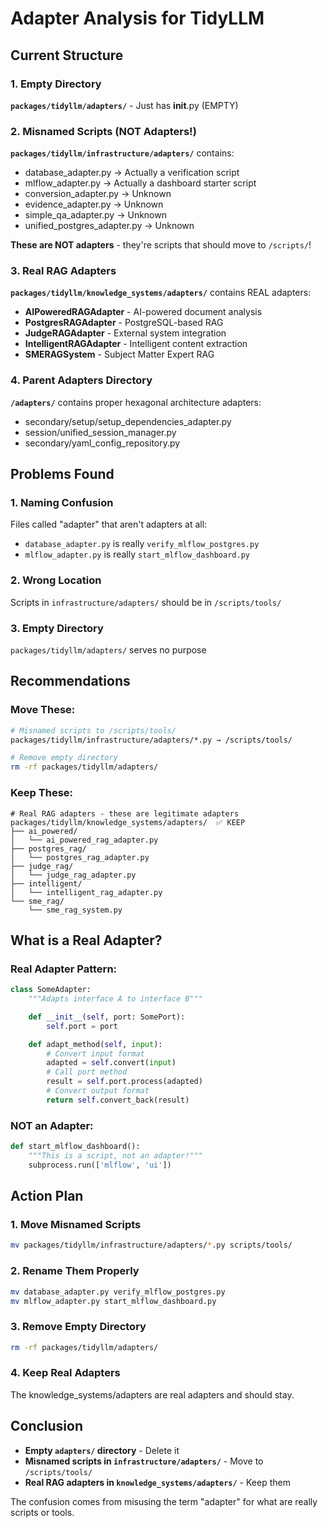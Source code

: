 # Adapter Analysis for TidyLLM

## Current Structure

### 1. Empty Directory
**`packages/tidyllm/adapters/`** - Just has __init__.py (EMPTY)

### 2. Misnamed Scripts (NOT Adapters!)
**`packages/tidyllm/infrastructure/adapters/`** contains:
- database_adapter.py → Actually a verification script
- mlflow_adapter.py → Actually a dashboard starter script
- conversion_adapter.py → Unknown
- evidence_adapter.py → Unknown
- simple_qa_adapter.py → Unknown
- unified_postgres_adapter.py → Unknown

**These are NOT adapters** - they're scripts that should move to `/scripts/`!

### 3. Real RAG Adapters
**`packages/tidyllm/knowledge_systems/adapters/`** contains REAL adapters:
- **AIPoweredRAGAdapter** - AI-powered document analysis
- **PostgresRAGAdapter** - PostgreSQL-based RAG
- **JudgeRAGAdapter** - External system integration
- **IntelligentRAGAdapter** - Intelligent content extraction
- **SMERAGSystem** - Subject Matter Expert RAG

### 4. Parent Adapters Directory
**`/adapters/`** contains proper hexagonal architecture adapters:
- secondary/setup/setup_dependencies_adapter.py
- session/unified_session_manager.py
- secondary/yaml_config_repository.py

## Problems Found

### 1. Naming Confusion
Files called "adapter" that aren't adapters at all:
- `database_adapter.py` is really `verify_mlflow_postgres.py`
- `mlflow_adapter.py` is really `start_mlflow_dashboard.py`

### 2. Wrong Location
Scripts in `infrastructure/adapters/` should be in `/scripts/tools/`

### 3. Empty Directory
`packages/tidyllm/adapters/` serves no purpose

## Recommendations

### Move These:
```bash
# Misnamed scripts to /scripts/tools/
packages/tidyllm/infrastructure/adapters/*.py → /scripts/tools/

# Remove empty directory
rm -rf packages/tidyllm/adapters/
```

### Keep These:
```
# Real RAG adapters - these are legitimate adapters
packages/tidyllm/knowledge_systems/adapters/  ✅ KEEP
├── ai_powered/
│   └── ai_powered_rag_adapter.py
├── postgres_rag/
│   └── postgres_rag_adapter.py
├── judge_rag/
│   └── judge_rag_adapter.py
├── intelligent/
│   └── intelligent_rag_adapter.py
└── sme_rag/
    └── sme_rag_system.py
```

## What is a Real Adapter?

### Real Adapter Pattern:
```python
class SomeAdapter:
    """Adapts interface A to interface B"""

    def __init__(self, port: SomePort):
        self.port = port

    def adapt_method(self, input):
        # Convert input format
        adapted = self.convert(input)
        # Call port method
        result = self.port.process(adapted)
        # Convert output format
        return self.convert_back(result)
```

### NOT an Adapter:
```python
def start_mlflow_dashboard():
    """This is a script, not an adapter!"""
    subprocess.run(['mlflow', 'ui'])
```

## Action Plan

### 1. Move Misnamed Scripts
```bash
mv packages/tidyllm/infrastructure/adapters/*.py scripts/tools/
```

### 2. Rename Them Properly
```bash
mv database_adapter.py verify_mlflow_postgres.py
mv mlflow_adapter.py start_mlflow_dashboard.py
```

### 3. Remove Empty Directory
```bash
rm -rf packages/tidyllm/adapters/
```

### 4. Keep Real Adapters
The knowledge_systems/adapters are real adapters and should stay.

## Conclusion

- **Empty `adapters/` directory** - Delete it
- **Misnamed scripts in `infrastructure/adapters/`** - Move to `/scripts/tools/`
- **Real RAG adapters in `knowledge_systems/adapters/`** - Keep them

The confusion comes from misusing the term "adapter" for what are really scripts or tools.